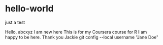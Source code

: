 # hello-world
just a test

Hello, abcxyz
I am new here
This is for my Coursera course for R
I am happy to be here.
Thank you
Jackie
git config --local username "Jane Doe"
